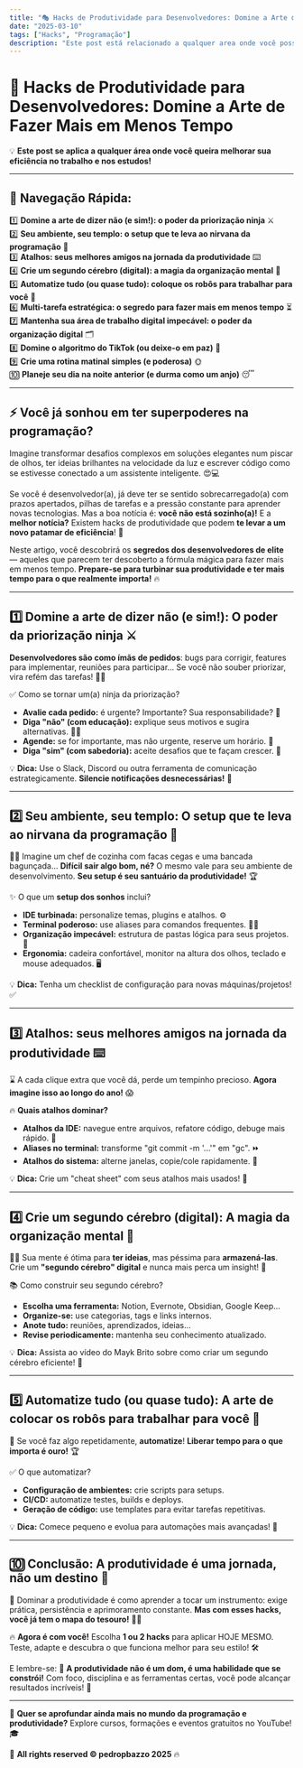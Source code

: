 ```yaml
---
title: "🎭 Hacks de Produtividade para Desenvolvedores: Domine a Arte de Fazer Mais em Menos Tempo"
date: "2025-03-10"
tags: ["Hacks", "Programação"]
description: "Este post está relacionado a qualquer area onde você possa melhorar seu tempo no trabalho e estudos."
---
```


# 🚀 Hacks de Produtividade para Desenvolvedores: Domine a Arte de Fazer Mais em Menos Tempo

💡 **Este post se aplica a qualquer área onde você queira melhorar sua eficiência no trabalho e nos estudos!**

---

## 📌 Navegação Rápida:

1️⃣ **Domine a arte de dizer não (e sim!): o poder da priorização ninja** ⚔️  
2️⃣ **Seu ambiente, seu templo: o setup que te leva ao nirvana da programação** 🏯  
3️⃣ **Atalhos: seus melhores amigos na jornada da produtividade** ⌨️  
4️⃣ **Crie um segundo cérebro (digital): a magia da organização mental** 🧠  
5️⃣ **Automatize tudo (ou quase tudo): coloque os robôs para trabalhar para você** 🤖  
6️⃣ **Multi-tarefa estratégica: o segredo para fazer mais em menos tempo** ⏳  
7️⃣ **Mantenha sua área de trabalho digital impecável: o poder da organização digital** 🗂️  
8️⃣ **Domine o algoritmo do TikTok (ou deixe-o em paz)** 📱  
9️⃣ **Crie uma rotina matinal simples (e poderosa)** 🌞  
🔟 **Planeje seu dia na noite anterior (e durma como um anjo)** 😴  

---

## ⚡ Você já sonhou em ter superpoderes na programação?

Imagine transformar desafios complexos em soluções elegantes num piscar de olhos, ter ideias brilhantes na velocidade da luz e escrever código como se estivesse conectado a um assistente inteligente. 😍💻

Se você é desenvolvedor(a), já deve ter se sentido sobrecarregado(a) com prazos apertados, pilhas de tarefas e a pressão constante para aprender novas tecnologias. Mas a boa notícia é: **você não está sozinho(a)!** E a **melhor notícia?** Existem hacks de produtividade que podem **te levar a um novo patamar de eficiência**! 🚀

Neste artigo, você descobrirá os **segredos dos desenvolvedores de elite** — aqueles que parecem ter descoberto a fórmula mágica para fazer mais em menos tempo. **Prepare-se para turbinar sua produtividade e ter mais tempo para o que realmente importa!** 🔥

---

## 1️⃣ Domine a arte de dizer não (e sim!): O poder da priorização ninja ⚔️

**Desenvolvedores são como ímãs de pedidos**: bugs para corrigir, features para implementar, reuniões para participar… Se você não souber priorizar, vira refém das tarefas! 😵‍💫

✅ Como se tornar um(a) ninja da priorização?
- **Avalie cada pedido:** é urgente? Importante? Sua responsabilidade? 🤔
- **Diga "não" (com educação):** explique seus motivos e sugira alternativas. 🙅‍♂️
- **Agende:** se for importante, mas não urgente, reserve um horário. 📅
- **Diga "sim" (com sabedoria):** aceite desafios que te façam crescer. 🚀

💡 **Dica:** Use o Slack, Discord ou outra ferramenta de comunicação estrategicamente. **Silencie notificações desnecessárias!** 🔕

---

## 2️⃣ Seu ambiente, seu templo: O setup que te leva ao nirvana da programação 🏯

🧑‍🍳 Imagine um chef de cozinha com facas cegas e uma bancada bagunçada... **Difícil sair algo bom, né?** O mesmo vale para seu ambiente de desenvolvimento. **Seu setup é seu santuário da produtividade!** 🏆

✨ O que um **setup dos sonhos** inclui?
- **IDE turbinada:** personalize temas, plugins e atalhos. ⚙️
- **Terminal poderoso:** use aliases para comandos frequentes. 👨‍💻
- **Organização impecável:** estrutura de pastas lógica para seus projetos. 📂
- **Ergonomia:** cadeira confortável, monitor na altura dos olhos, teclado e mouse adequados. 🖥️

💡 **Dica:** Tenha um checklist de configuração para novas máquinas/projetos! ✅

---

## 3️⃣ Atalhos: seus melhores amigos na jornada da produtividade ⌨️

⌛ A cada clique extra que você dá, perde um tempinho precioso. **Agora imagine isso ao longo do ano!** 😱

🔥 **Quais atalhos dominar?**
- **Atalhos da IDE:** navegue entre arquivos, refatore código, debuge mais rápido. 🔎
- **Aliases no terminal:** transforme "git commit -m '...'" em "gc". ⏩
- **Atalhos do sistema:** alterne janelas, copie/cole rapidamente. 📲

💡 **Dica:** Crie um "cheat sheet" com seus atalhos mais usados! 📜

---

## 4️⃣ Crie um segundo cérebro (digital): A magia da organização mental 🧠

👨‍🎓 Sua mente é ótima para **ter ideias**, mas péssima para **armazená-las**. Crie um **"segundo cérebro" digital** e nunca mais perca um insight! 💾

📚 Como construir seu segundo cérebro?
- **Escolha uma ferramenta:** Notion, Evernote, Obsidian, Google Keep…
- **Organize-se:** use categorias, tags e links internos.
- **Anote tudo:** reuniões, aprendizados, ideias...
- **Revise periodicamente:** mantenha seu conhecimento atualizado.

💡 **Dica:** Assista ao vídeo do Mayk Brito sobre como criar um segundo cérebro eficiente! 🎥

---

## 5️⃣ Automatize tudo (ou quase tudo): A arte de colocar os robôs para trabalhar para você 🤖

💭 Se você faz algo repetidamente, **automatize**! **Liberar tempo para o que importa é ouro!** 🏆

✅ O que automatizar?
- **Configuração de ambientes:** crie scripts para setups.
- **CI/CD:** automatize testes, builds e deploys.
- **Geração de código:** use templates para evitar tarefas repetitivas.

💡 **Dica:** Comece pequeno e evolua para automações mais avançadas! 🔄

---

## 🔟 Conclusão: A produtividade é uma jornada, não um destino 🏁

💪 Dominar a produtividade é como aprender a tocar um instrumento: exige prática, persistência e aprimoramento constante. **Mas com esses hacks, você já tem o mapa do tesouro!** 🏴‍☠️

🔥 **Agora é com você!** Escolha **1 ou 2 hacks** para aplicar HOJE MESMO. Teste, adapte e descubra o que funciona melhor para seu estilo! 🛠️

E lembre-se:
📌 **A produtividade não é um dom, é uma habilidade que se constrói!** Com foco, disciplina e as ferramentas certas, você pode alcançar resultados incríveis! 🚀

---

📝 **Quer se aprofundar ainda mais no mundo da programação e produtividade?** Explore cursos, formações e eventos gratuitos no YouTube! 🎓

🔗 **All rights reserved © pedropbazzo 2025** 🔥